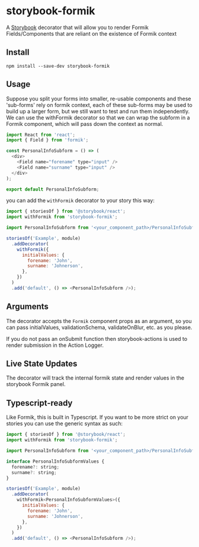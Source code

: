# storybook-formik

A [Storybook](https://storybook.js.org/) decorator that will allow you to render Formik Fields/Components that are reliant on the existence of Formik context

## Install

    npm install --save-dev storybook-formik

## Usage

Suppose you split your forms into smaller, re-usable components and these 'sub-forms' rely on formik context, each of these
sub-forms may be used to build up a larger form, but we still want to test and run them independently. We can use the withFormik
decorator so that we can wrap the subform in a Formik component, which will pass down the context as normal. 

```js
import React from 'react';
import { Field } from 'formik';

const PersonalInfoSubform = () => (
  <div>
    <Field name="forename" type="input" />
    <Field name="surname" type="input" />
  </div>
);

export default PersonalInfoSubform;
```

you can add the `withFormik` decorator to your story this way:

```js
import { storiesOf } from '@storybook/react';
import withFormik from 'storybook-formik';

import PersonalInfoSubform from '<your_component_path>/PersonalInfoSubform';

storiesOf('Example', module)
  .addDecorator(
    withFormik({
      initialValues: {
        forename: 'John',
        surname: 'Johnerson',
      },
    })
  )
  .add('default', () => <PersonalInfoSubform />);
```

## Arguments

The decorator accepts the `Formik` component props as an argument, so you can pass initialValues, validationSchema,
validateOnBlur, etc. as you please.

If you do not pass an onSubmit function then storybook-actions is used to render submission in the Action Logger. 

## Live State Updates

The decorator will track the internal formik state and render values in the storybook Formik panel.

## Typescript-ready

Like Formik, this is built in Typescript. If you want to be more strict on your stories you can use the generic syntax
as such:

```js
import { storiesOf } from '@storybook/react';
import withFormik from 'storybook-formik';

import PersonalInfoSubform from '<your_component_path>/PersonalInfoSubform';

interface PersonalInfoSubformValues {
  forename?: string;
  surname?: string;
}

storiesOf('Example', module)
  .addDecorator(
    withFormik<PersonalInfoSubformValues>({
      initialValues: {
        forename: 'John',
        surname: 'Johnerson',
      },
    })
  )
  .add('default', () => <PersonalInfoSubform />);
```
